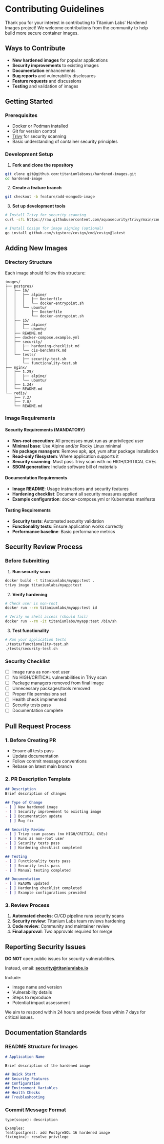# Contributing Guidelines

Thank you for your interest in contributing to Titanium Labs' Hardened Images project! We welcome contributions from the community to help build more secure container images.

## Ways to Contribute

- **New hardened images** for popular applications
- **Security improvements** to existing images
- **Documentation** enhancements
- **Bug reports** and vulnerability disclosures
- **Feature requests** and discussions
- **Testing** and validation of images

## Getting Started

### Prerequisites

- Docker or Podman installed
- Git for version control
- [Trivy](https://trivy.dev/) for security scanning
- Basic understanding of container security principles

### Development Setup

1. **Fork and clone the repository**

```bash
git clone git@github.com:titaniumlabsoss/hardened-images.git
cd hardened-image
```

2. **Create a feature branch**

```bash
git checkout -b feature/add-mongodb-image
```

3. **Set up development tools**

```bash
# Install Trivy for security scanning
curl -sfL https://raw.githubusercontent.com/aquasecurity/trivy/main/contrib/install.sh | sh -s -- -b /usr/local/bin

# Install Cosign for image signing (optional)
go install github.com/sigstore/cosign/cmd/cosign@latest
```

## Adding New Images

### Directory Structure

Each image should follow this structure:

```
images/
├── postgres/
│   ├── 16/
│   │   ├── alpine/
│   │   │   ├── Dockerfile
│   │   │   └── docker-entrypoint.sh
│   │   └── ubuntu/
│   │       ├── Dockerfile
│   │       └── docker-entrypoint.sh
│   ├── 15/
│   │   ├── alpine/
│   │   └── ubuntu/
│   ├── README.md
│   ├── docker-compose.example.yml
│   ├── security/
│   │   ├── hardening-checklist.md
│   │   └── cis-benchmark.md
│   └── tests/
│       ├── security-test.sh
│       └── functionality-test.sh
├── nginx/
│   ├── 1.25/
│   │   ├── alpine/
│   │   └── ubuntu/
│   ├── 1.24/
│   └── README.md
└── redis/
    ├── 7.2/
    ├── 7.0/
    └── README.md
```

### Image Requirements

#### Security Requirements (MANDATORY)

- **Non-root execution**: All processes must run as unprivileged user
- **Minimal base**: Use Alpine and/or Rocky Linux minimal
- **No package managers**: Remove apk, apt, yum after package installation
- **Read-only filesystem**: Where application supports it
- **Security scanning**: Must pass Trivy scan with no HIGH/CRITICAL CVEs
- **SBOM generation**: Include software bill of materials

#### Documentation Requirements

- **Image README**: Usage instructions and security features
- **Hardening checklist**: Document all security measures applied
- **Example configuration**: docker-compose.yml or Kubernetes manifests

#### Testing Requirements

- **Security tests**: Automated security validation
- **Functionality tests**: Ensure application works correctly
- **Performance baseline**: Basic performance metrics

## Security Review Process

### Before Submitting

1. **Run security scan**

```bash
docker build -t titaniumlabs/myapp:test .
trivy image titaniumlabs/myapp:test
```

2. **Verify hardening**

```bash
# Check user is non-root
docker run --rm titaniumlabs/myapp:test id

# Verify no shell access (should fail)
docker run --rm -it titaniumlabs/myapp:test /bin/sh
```

3. **Test functionality**

```bash
# Run your application tests
./tests/functionality-test.sh
./tests/security-test.sh
```

### Security Checklist

- [ ] Image runs as non-root user
- [ ] No HIGH/CRITICAL vulnerabilities in Trivy scan
- [ ] Package managers removed from final image
- [ ] Unnecessary packages/tools removed
- [ ] Proper file permissions set
- [ ] Health check implemented
- [ ] Security tests pass
- [ ] Documentation complete

## Pull Request Process

### 1. **Before Creating PR**

- Ensure all tests pass
- Update documentation
- Follow commit message conventions
- Rebase on latest main branch

### 2. **PR Description Template**

```markdown
## Description
Brief description of changes

## Type of Change
- [ ] New hardened image
- [ ] Security improvement to existing image
- [ ] Documentation update
- [ ] Bug fix

## Security Review
- [ ] Trivy scan passes (no HIGH/CRITICAL CVEs)
- [ ] Runs as non-root user
- [ ] Security tests pass
- [ ] Hardening checklist completed

## Testing
- [ ] Functionality tests pass
- [ ] Security tests pass
- [ ] Manual testing completed

## Documentation
- [ ] README updated
- [ ] Hardening checklist completed
- [ ] Example configurations provided
```

### 3. **Review Process**

1. **Automated checks**: CI/CD pipeline runs security scans
2. **Security review**: Titanium Labs team reviews hardening
3. **Code review**: Community and maintainer review
4. **Final approval**: Two approvals required for merge

## Reporting Security Issues

**DO NOT** open public issues for security vulnerabilities.

Instead, email: **security@titaniumlabs.io**

Include:
- Image name and version
- Vulnerability details
- Steps to reproduce
- Potential impact assessment

We aim to respond within 24 hours and provide fixes within 7 days for critical issues.

## Documentation Standards

### README Structure for Images

```markdown
# Application Name

Brief description of the hardened image

## Quick Start
## Security Features
## Configuration
## Environment Variables
## Health Checks
## Troubleshooting
```

### Commit Message Format

```
type(scope): description

Examples:
feat(postgres): add PostgreSQL 16 hardened image
fix(nginx): resolve privilege
```

